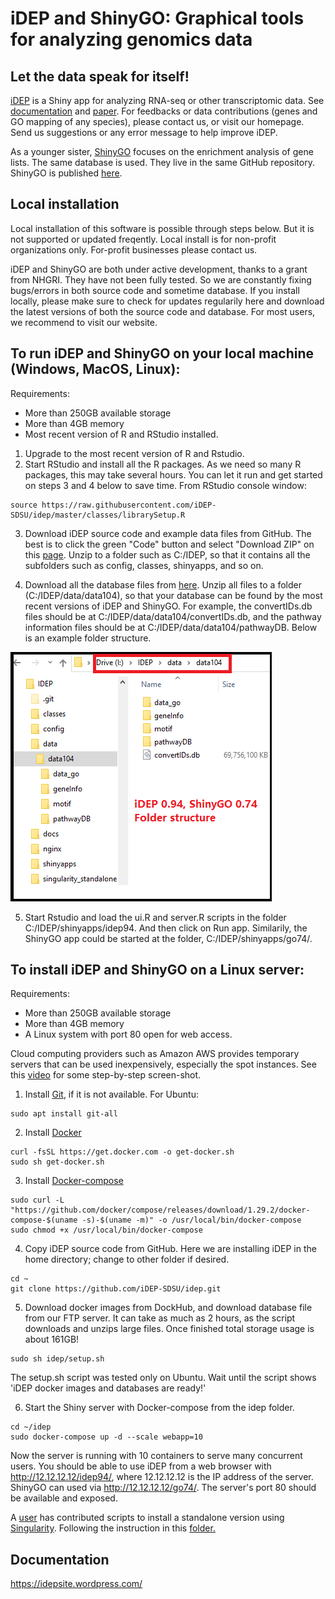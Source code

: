 # iDEP and ShinyGO:   Graphical tools for analyzing genomics data  
## Let the data speak for itself!

[iDEP](http://ge-lab.org/idep/) is a Shiny app for analyzing RNA-seq or other transcriptomic data. See [documentation](https://idepsite.wordpress.com/) and [paper](https://bmcbioinformatics.biomedcentral.com/articles/10.1186/s12859-018-2486-6). For feedbacks or data contributions (genes and GO mapping of any species), please contact us, or visit our homepage. Send us suggestions or any error message to help improve iDEP.

As a younger sister, [ShinyGO](http://ge-lab.org/go/) focuses on the enrichment analysis of gene lists. The same database is used. They live in the same GitHub repository. ShinyGO is published [here](https://doi.org/10.1093/bioinformatics/btz931). 


## Local installation
Local installation of this software is possible through steps below. But it is not supported or updated freqently. Local install is for non-profit organizations only. For-profit businesses please contact us. 

iDEP and ShinyGO are both under active development, thanks to a grant from NHGRI. They have not been fully tested. So we are constantly fixing bugs/errors in both source code and sometime database. If you install locally, 
please make sure to check for updates regularily here and download the latest versions of both the source code and database.  For most users, we recommend to visit our website. 

## To run iDEP and ShinyGO on your local machine (Windows, MacOS, Linux):
Requirements:
+ More than 250GB available storage
+ More than 4GB memory
+ Most recent version of R and RStudio installed.

1. Upgrade to the most recent version of R and Rstudio.
2. Start RStudio and install all the R packages. As we need so many R packages, this may take several hours. You can let it run and get started on steps 3 and 4 below to save time. From RStudio console window:
```
source https://raw.githubusercontent.com/iDEP-SDSU/idep/master/classes/librarySetup.R
```

3. Download iDEP source code and example data files from GitHub. The best is to click the green "Code" button and select "Download ZIP" on this [page](https://github.com/iDEP-SDSU/idep). Unzip to a folder such as C:/IDEP, so that it contains all the subfolders such as config, classes, shinyapps, and so on.

4. Download all the database files from [here](http://18.235.92.206:8080/). Unzip all files to a folder (C:/IDEP/data/data104), so that your database can be found by the most recent versions of iDEP and ShinyGO. For example, the convertIDs.db files should be at C:/IDEP/data/data104/convertIDs.db, and the pathway information files should be at C:/IDEP/data/data104/pathwayDB. 
Below is an example folder structure. 

![Folder structure](docs/folders.png)

5. Start Rstudio and load the ui.R and server.R scripts in the folder C:/IDEP/shinyapps/idep94. And then click on Run app. Similarily, the ShinyGO app could be started at the folder, C:/IDEP/shinyapps/go74/. 

## To install iDEP and ShinyGO on a Linux server:

Requirements:
+ More than 250GB available storage
+ More than 4GB memory
+ A Linux system with port 80 open for web access. 

Cloud computing providers such as Amazon AWS provides temporary servers that can be used inexpensively, especially the spot instances.
See this [video](https://youtu.be/m-3vyGNYDOQ) for some step-by-step screen-shot.

1. Install [Git](https://git-scm.com/book/en/v2/Getting-Started-Installing-Git), if it is not available.  For Ubuntu:
```
sudo apt install git-all
```

2. Install [Docker](https://docs.docker.com/get-docker/)
```
curl -fsSL https://get.docker.com -o get-docker.sh
sudo sh get-docker.sh
```

3. Install [Docker-compose](https://docs.docker.com/compose/install/)
```
sudo curl -L "https://github.com/docker/compose/releases/download/1.29.2/docker-compose-$(uname -s)-$(uname -m)" -o /usr/local/bin/docker-compose
sudo chmod +x /usr/local/bin/docker-compose
```

4. Copy iDEP source code from GitHub. Here we are installing iDEP in the home directory; change to other folder if desired.
```
cd ~
git clone https://github.com/iDEP-SDSU/idep.git
```
 
5. Download docker images from DockHub, and download database file from our FTP server. It can take as much as 2 hours, as the script downloads and unzips large files. Once finished total storage usage is about 161GB!
```
sudo sh idep/setup.sh
```
The setup.sh script was tested only on Ubuntu. Wait until the script shows 'iDEP docker images and databases are ready!' 

6. Start the Shiny server with Docker-compose from the idep folder.
```
cd ~/idep
sudo docker-compose up -d --scale webapp=10 
```
Now the server is running with 10 containers to serve many concurrent users. You should be able to use iDEP from a web browser with http://12.12.12.12/idep94/, where 12.12.12.12 is the IP address of the server. ShinyGO can used via http://12.12.12.12/go74/. The server's port 80 should be available and exposed.


A [user](https://github.com/wresch) has contributed scripts to install a standalone version using [Singularity](https://www.sylabs.io/). Following the instruction in this [folder.](https://github.com/iDEP-SDSU/idep/tree/master/singularity_standalone)

## Documentation
https://idepsite.wordpress.com/

